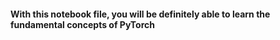 <img src="https://opensource.fb.com/img/projects/pytorch-dark-background.png" alt="">
<h4>With this notebook file, you will be definitely able to learn the fundamental concepts of PyTorch</h4>
